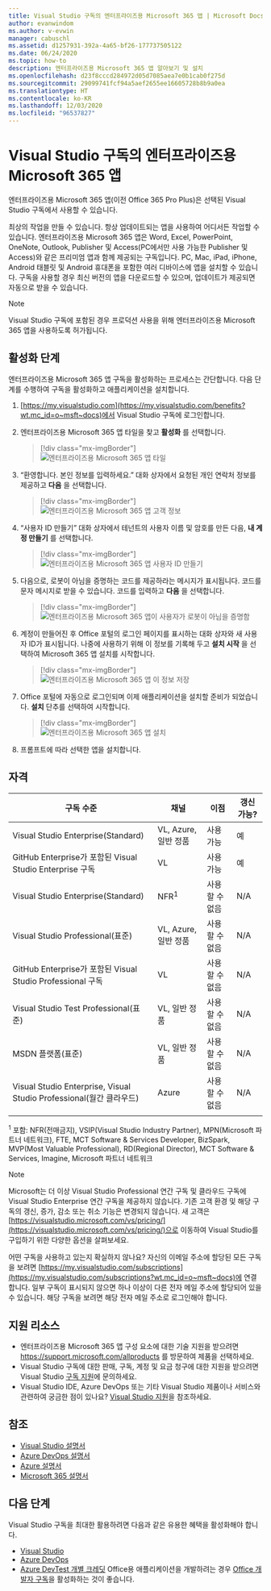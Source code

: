 ```yaml
---
title: Visual Studio 구독의 엔터프라이즈용 Microsoft 365 앱 | Microsoft Docs
author: evanwindom
ms.author: v-evwin
manager: cabuschl
ms.assetid: d1257931-392a-4a65-bf26-177737505122
ms.date: 06/24/2020
ms.topic: how-to
description: 엔터프라이즈용 Microsoft 365 앱 알아보기 및 설치
ms.openlocfilehash: d23f8cccd284972d05d7085aea7e0b1cab0f275d
ms.sourcegitcommit: 29099741fcf94a5aef2655ee16605728b8b9a0ea
ms.translationtype: HT
ms.contentlocale: ko-KR
ms.lasthandoff: 12/03/2020
ms.locfileid: "96537827"
---
```

# <a name="microsoft-365-apps-for-enterprise-in-visual-studio-subscriptions"></a>Visual Studio 구독의 엔터프라이즈용 Microsoft 365 앱
엔터프라이즈용 Microsoft 365 앱(이전 Office 365 Pro Plus)은 선택된 Visual Studio 구독에서 사용할 수 있습니다. 

최상의 작업을 만들 수 있습니다. 항상 업데이트되는 앱을 사용하여 어디서든 작업할 수 있습니다. 엔터프라이즈용 Microsoft 365 앱은 Word, Excel, PowerPoint, OneNote, Outlook, Publisher 및 Access(PC에서만 사용 가능한 Publisher 및 Access)와 같은 프리미엄 앱과 함께 제공되는 구독입니다. PC, Mac, iPad, iPhone, Android 태블릿 및 Android 휴대폰을 포함한 여러 디바이스에 앱을 설치할 수 있습니다. 구독을 사용할 경우 최신 버전의 앱을 다운로드할 수 있으며, 업데이트가 제공되면 자동으로 받을 수 있습니다.

> [!NOTE]
> Visual Studio 구독에 포함된 경우 프로덕션 사용을 위해 엔터프라이즈용 Microsoft 365 앱을 사용하도록 허가됩니다.  

## <a name="activation-steps"></a>활성화 단계
엔터프라이즈용 Microsoft 365 앱 구독을 활성화하는 프로세스는 간단합니다.  다음 단계를 수행하여 구독을 활성화하고 애플리케이션을 설치합니다.

1. [https://my.visualstudio.com](https://my.visualstudio.com/benefits?wt.mc_id=o~msft~docs)에서 Visual Studio 구독에 로그인합니다.
1. 엔터프라이즈용 Microsoft 365 앱 타일을 찾고 **활성화** 를 선택합니다.
   > [!div class="mx-imgBorder"]
   > ![엔터프라이즈용 Microsoft 365 앱 타일](_img/microsoft-365-apps-for-enterprise/tile-activate.png "‘활성화’를 선택하여 구독을 시작합니다.")

1. “환영합니다. 본인 정보를 입력하세요.” 대화 상자에서 요청된 개인 연락처 정보를 제공하고 **다음** 을 선택합니다.
   > [!div class="mx-imgBorder"]
   > ![엔터프라이즈용 Microsoft 365 앱 고객 정보](_img/microsoft-365-apps-for-enterprise/get-to-know-you.png "연락처 정보를 입력합니다.")

1. “사용자 ID 만들기” 대화 상자에서 테넌트의 사용자 이름 및 암호를 만든 다음, **내 계정 만들기** 를 선택합니다.
   > [!div class="mx-imgBorder"]
   > ![엔터프라이즈용 Microsoft 365 앱 사용자 ID 만들기](_img/microsoft-365-apps-for-enterprise/create-your-user-id.png "사용자 ID 및 암호를 만듭니다.")

1. 다음으로, 로봇이 아님을 증명하는 코드를 제공하라는 메시지가 표시됩니다.  코드를 문자 메시지로 받을 수 있습니다.  코드를 입력하고 **다음** 을 선택합니다. 
   > [!div class="mx-imgBorder"]
   > ![엔터프라이즈용 Microsoft 365 앱이 사용자가 로봇이 아님을 증명함](_img/microsoft-365-apps-for-enterprise/prove-youre-not-a-robot.png "코드를 요청하고 입력하여 계속 진행합니다.")

1. 계정이 만들어진 후 Office 포털의 로그인 페이지를 표시하는 대화 상자와 새 사용자 ID가 표시됩니다.  나중에 사용하기 위해 이 정보를 기록해 두고 **설치 시작** 을 선택하여 Microsoft 365 앱 설치를 시작합니다.
   > [!div class="mx-imgBorder"]
   > ![엔터프라이즈용 Microsoft 365 앱 이 정보 저장](_img/microsoft-365-apps-for-enterprise/save-this-info.png "새 사용자 ID 및 Office 포털의 링크를 저장합니다.")

1. Office 포털에 자동으로 로그인되며 이제 애플리케이션을 설치할 준비가 되었습니다.  **설치** 단추를 선택하여 시작합니다.
   > [!div class="mx-imgBorder"]
   > ![엔터프라이즈용 Microsoft 365 앱 설치](_img/microsoft-365-apps-for-enterprise/install-your-office-apps.png "‘설치’ 단추를 선택하여 애플리케이션을 설치합니다.")
1. 프롬프트에 따라 선택한 앱을 설치합니다.  

## <a name="eligibility"></a>자격

| 구독 수준                                                 |     채널                                            | 이점                                                          | 갱신 가능?    |
|--------------------------------------------------------------------|---------------------------------------------------------|------------------------------------------------------------------|---------------|
| Visual Studio Enterprise(Standard)   | VL, Azure, 일반 정품| 사용 가능       |  예          |
| GitHub Enterprise가 포함된 Visual Studio Enterprise 구독  | VL | 사용 가능       |  예          |
| Visual Studio Enterprise(Standard)   | NFR<sup>1</sup> | 사용할 수 없음       |  N/A          |
| Visual Studio Professional(표준) | VL, Azure, 일반 정품                                       | 사용할 수 없음                                                            |  N/A          |
| GitHub Enterprise가 포함된 Visual Studio Professional 구독 | VL | 사용할 수 없음         |  N/A          |
| Visual Studio Test Professional(표준)                         | VL, 일반 정품                                              | 사용할 수 없음                                             |  N/A          |
| MSDN 플랫폼(표준)                                          | VL, 일반 정품                                              | 사용할 수 없음                                              |  N/A          |
| Visual Studio Enterprise, Visual Studio Professional(월간 클라우드) | Azure | 사용할 수 없음 | N/A |
|  |

<sup>1</sup>  포함: NFR(전매금지), VSIP(Visual Studio Industry Partner), MPN(Microsoft 파트너 네트워크), FTE, MCT Software & Services Developer, BizSpark, MVP(Most Valuable Professional), RD(Regional Director), MCT Software & Services, Imagine, Microsoft 파트너 네트워크

> [!NOTE]
> Microsoft는 더 이상 Visual Studio Professional 연간 구독 및 클라우드 구독에 Visual Studio Enterprise 연간 구독을 제공하지 않습니다. 기존 고객 환경 및 해당 구독의 갱신, 증가, 감소 또는 취소 기능은 변경되지 않습니다. 새 고객은 [https://visualstudio.microsoft.com/vs/pricing/](https://visualstudio.microsoft.com/vs/pricing/)으로 이동하여 Visual Studio를 구입하기 위한 다양한 옵션을 살펴보세요.

어떤 구독을 사용하고 있는지 확실하지 않나요?  자신의 이메일 주소에 할당된 모든 구독을 보려면 [https://my.visualstudio.com/subscriptions](https://my.visualstudio.com/subscriptions?wt.mc_id=o~msft~docs)에 연결합니다. 일부 구독이 표시되지 않으면 하나 이상이 다른 전자 메일 주소에 할당되어 있을 수 있습니다.  해당 구독을 보려면 해당 전자 메일 주소로 로그인해야 합니다.

## <a name="support-resources"></a>지원 리소스
- 엔터프라이즈용 Microsoft 365 앱 구성 요소에 대한 기술 지원을 받으려면 https://support.microsoft.com/allproducts 를 방문하여 제품을 선택하세요.
- Visual Studio 구독에 대한 판매, 구독, 계정 및 요금 청구에 대한 지원을 받으려면 Visual Studio [구독 지원](https://visualstudio.microsoft.com/subscriptions/support/)에 문의하세요.
- Visual Studio IDE, Azure DevOps 또는 기타 Visual Studio 제품이나 서비스와 관련하여 궁금한 점이 있나요?  [Visual Studio 지원](https://visualstudio.microsoft.com/support/)을 참조하세요.

## <a name="see-also"></a>참조
- [Visual Studio 설명서](/visualstudio/)
- [Azure DevOps 설명서](/azure/devops/)
- [Azure 설명서](/azure/)
- [Microsoft 365 설명서](/microsoft-365/)

## <a name="next-steps"></a>다음 단계
Visual Studio 구독을 최대한 활용하려면 다음과 같은 유용한 혜택을 활성화해야 합니다.
- [Visual Studio](vs-ide-benefit.md)
- [Azure DevOps](vs-azure-devops.md)
- [Azure DevTest 개별 크레딧](vs-azure.md) Office용 애플리케이션을 개발하려는 경우 [Office 개발자 구독](./vs-m365.md)을 활성화하는 것이 좋습니다.